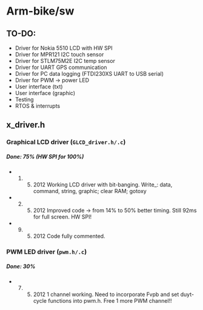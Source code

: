 Arm-bike/sw
===========

TO-DO:
------
+ Driver for Nokia 5510 LCD with HW SPI
+ Driver for MPR121 I2C touch sensor
+ Driver for STLM75M2E I2C temp sensor
+ Driver for UART GPS communication
+ Driver for PC data logging (FTDI230XS UART to USB serial)
+ Driver for PWM -> power LED
+ User interface (txt)
+ User interface (graphic)
+ Testing
+ RTOS & interrupts

x_driver.h
----------

### Graphical LCD driver (`GLCD_driver.h/.c`)
##### Done: 75% (HW SPI for 100%)

+ 1. 5. 2012		Working LCD driver with bit-banging. Write_: data, command, string, graphic; clear RAM; gotoxy                    
+ 2. 5. 2012		Improved code -> from 14% to 50% better timing. Still 92ms for full screen. HW SPI!
+ 9. 5. 2012		Code fully commented.

### PWM LED driver (`pwm.h/.c`)
##### Done: 30%

+ 7. 5. 2012  		1 channel working. Need to incorporate Fvpb and set duyt-cycle functions into pwm.h. Free 1 more PWM channel!!                    
